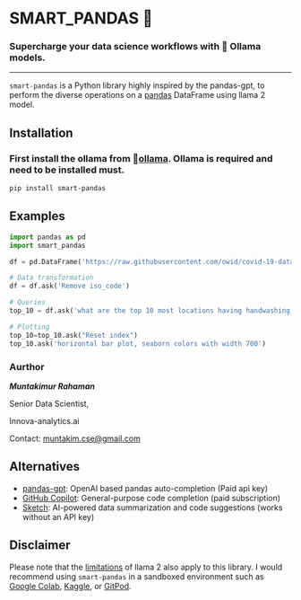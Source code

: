 # SMART_PANDAS 🤖

### Supercharge your data science workflows with 🐐 Ollama models.

---

`smart-pandas` is a Python library highly inspired by the pandas-gpt, to perform the diverse operations on a [pandas](https://pandas.pydata.org/) DataFrame using llama 2 model.

## Installation

### First install the ollama from 🐐[ollama](https://ollama.com/download). Ollama is required and need to be installed must.


```bash
pip install smart-pandas
```

## Examples

```python
import pandas as pd
import smart_pandas

df = pd.DataFrame('https://raw.githubusercontent.com/owid/covid-19-data/master/scripts/input/un/handwashing_facilities.csv')

# Data transformation
df = df.ask('Remove iso_code')

# Queries
top_10 = df.ask('what are the top 10 most locations having handwashing_facilities, as a table')

# Plotting
top_10=top_10.ask("Reset index")
top_10.ask('horizontal bar plot, seaborn colors with width 700')

```

### Aurthor

***Muntakimur Rahaman***

Senior Data Scientist,

Innova-analytics.ai

Contact: [muntakim.cse@gmail.com](mailto:muntakim.cse@gmail.com)


## Alternatives

- [pandas-gpt](https://github.com/rvanasa/pandas-gpt): OpenAI based pandas auto-completion (Paid api key)
- [GitHub Copilot](https://github.com/features/copilot): General-purpose code completion (paid subscription)
- [Sketch](https://github.com/approximatelabs/sketch): AI-powered data summarization and code suggestions (works without an API key)

## Disclaimer

Please note that the [limitations](https://github.com/ollama/gpt-3/blob/master/model-card.md#limitations) of llama 2 also apply to this library. I would recommend using `smart-pandas` in a sandboxed environment such as [Google Colab](https://colab.research.google.com), [Kaggle](https://www.kaggle.com/docs/notebooks), or [GitPod](https://www.gitpod.io/).